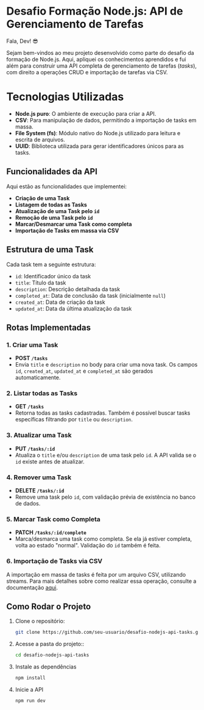 # Desafio Formação Node.js: API de Gerenciamento de Tarefas

Fala, Dev! 😎

Sejam bem-vindos ao meu projeto desenvolvido como parte do desafio da formação de Node.js. Aqui, apliquei os conhecimentos aprendidos e fui além para construir uma API completa de gerenciamento de tarefas (*tasks*), com direito a operações CRUD e importação de tarefas via CSV.

# Tecnologias Utilizadas

- **Node.js puro**: O ambiente de execução para criar a API.
- **CSV**: Para manipulação de dados, permitindo a importação de tasks em massa.
- **File System (fs)**: Módulo nativo do Node.js utilizado para leitura e escrita de arquivos.
- **UUID**: Biblioteca utilizada para gerar identificadores únicos para as tasks.
  
## Funcionalidades da API

Aqui estão as funcionalidades que implementei:

- **Criação de uma Task**
- **Listagem de todas as Tasks**
- **Atualização de uma Task pelo `id`**
- **Remoção de uma Task pelo `id`**
- **Marcar/Desmarcar uma Task como completa**
- **Importação de Tasks em massa via CSV**

## Estrutura de uma Task

Cada task tem a seguinte estrutura:

- `id`: Identificador único da task
- `title`: Título da task
- `description`: Descrição detalhada da task
- `completed_at`: Data de conclusão da task (inicialmente `null`)
- `created_at`: Data de criação da task
- `updated_at`: Data da última atualização da task

## Rotas Implementadas

### 1. **Criar uma Task**
- **POST `/tasks`**
- Envia `title` e `description` no body para criar uma nova task. Os campos `id`, `created_at`, `updated_at` e `completed_at` são gerados automaticamente.

### 2. **Listar todas as Tasks**
- **GET `/tasks`**
- Retorna todas as tasks cadastradas. Também é possível buscar tasks específicas filtrando por `title` ou `description`.

### 3. **Atualizar uma Task**
- **PUT `/tasks/:id`**
- Atualiza o `title` e/ou `description` de uma task pelo `id`. A API valida se o `id` existe antes de atualizar.

### 4. **Remover uma Task**
- **DELETE `/tasks/:id`**
- Remove uma task pelo `id`, com validação prévia de existência no banco de dados.

### 5. **Marcar Task como Completa**
- **PATCH `/tasks/:id/complete`**
- Marca/desmarca uma task como completa. Se ela já estiver completa, volta ao estado "normal". Validação do `id` também é feita.

### 6. **Importação de Tasks via CSV**
A importação em massa de tasks é feita por um arquivo CSV, utilizando streams. Para mais detalhes sobre como realizar essa operação, consulte a documentação [aqui](https://www.notion.so/Cria-o-via-CSV-com-Stream-21ba6d279991473792787d9265212181?pvs=21).

## Como Rodar o Projeto

1. Clone o repositório:

   ```bash
   git clone https://github.com/seu-usuario/desafio-nodejs-api-tasks.git

2. Acesse a pasta do projeto::
   ```bash
   cd desafio-nodejs-api-tasks
   
3. Instale as dependências 
   ```bash
   npm install

4. Inicie a API
   ```bash
   npm run dev   
